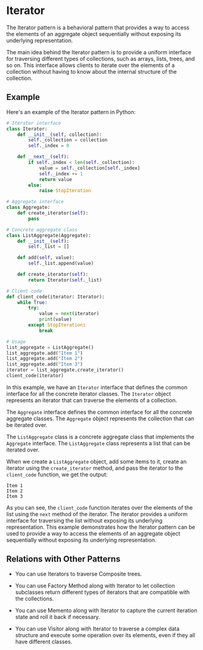 # Iterator

The Iterator pattern is a behavioral pattern that provides a way to access the elements of an aggregate object sequentially without exposing its underlying representation.

The main idea behind the Iterator pattern is to provide a uniform interface for traversing different types of collections, such as arrays, lists, trees, and so on. This interface allows clients to iterate over the elements of a collection without having to know about the internal structure of the collection.

## Example

Here's an example of the Iterator pattern in Python:

```python
# Iterator interface
class Iterator:
    def __init__(self, collection):
        self._collection = collection
        self._index = 0

    def __next__(self):
        if self._index < len(self._collection):
            value = self._collection[self._index]
            self._index += 1
            return value
        else:
            raise StopIteration

# Aggregate interface
class Aggregate:
    def create_iterator(self):
        pass

# Concrete aggregate class
class ListAggregate(Aggregate):
    def __init__(self):
        self._list = []

    def add(self, value):
        self._list.append(value)

    def create_iterator(self):
        return Iterator(self._list)

# Client code
def client_code(iterator: Iterator):
    while True:
        try:
            value = next(iterator)
            print(value)
        except StopIteration:
            break

# Usage
list_aggregate = ListAggregate()
list_aggregate.add("Item 1")
list_aggregate.add("Item 2")
list_aggregate.add("Item 3")
iterator = list_aggregate.create_iterator()
client_code(iterator)
```

In this example, we have an `Iterator` interface that defines the common interface for all the concrete iterator classes. The `Iterator` object represents an iterator that can traverse the elements of a collection.

The `Aggregate` interface defines the common interface for all the concrete aggregate classes. The `Aggregate` object represents the collection that can be iterated over.

The `ListAggregate` class is a concrete aggregate class that implements the `Aggregate` interface. The `ListAggregate` class represents a list that can be iterated over.

When we create a `ListAggregate` object, add some items to it, create an iterator using the `create_iterator` method, and pass the iterator to the `client_code` function, we get the output:

```
Item 1
Item 2
Item 3
```

As you can see, the `client_code` function iterates over the elements of the list using the `next` method of the iterator. The iterator provides a uniform interface for traversing the list without exposing its underlying representation. This example demonstrates how the Iterator pattern can be used to provide a way to access the elements of an aggregate object sequentially without exposing its underlying representation.

## Relations with Other Patterns

- You can use Iterators to traverse Composite trees.

- You can use Factory Method along with Iterator to let collection subclasses return different types of iterators that are compatible with the collections.

- You can use Memento along with Iterator to capture the current iteration state and roll it back if necessary.

- You can use Visitor along with Iterator to traverse a complex data structure and execute some operation over its elements, even if they all have different classes.
